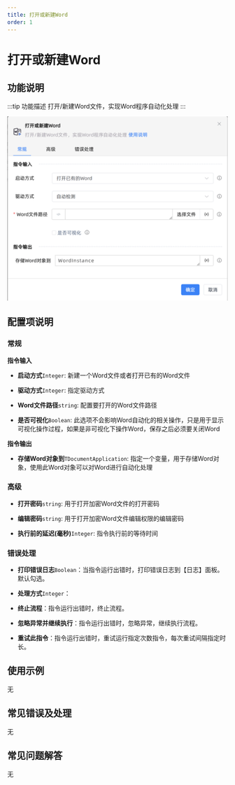 ```yaml
---
title: 打开或新建Word
order: 1
---
```


# 打开或新建Word

## 功能说明

:::tip 功能描述
打开/新建Word文件，实现Word程序自动化处理
:::

![打开或新建Word](../../../assets/打开或新建Word_command.png)

## 配置项说明

### 常规

**指令输入**

- **启动方式**`Integer`: 新建一个Word文件或者打开已有的Word文件

- **驱动方式**`Integer`: 指定驱动方式

- **Word文件路径**`string`: 配置要打开的Word文件路径

- **是否可视化**`Boolean`: 此选项不会影响Word自动化的相关操作，只是用于显示可视化操作过程，如果是非可视化下操作Word，保存之后必须要关闭Word


**指令输出**

- **存储Word对象到**`TDocumentApplication`: 指定一个变量，用于存储Word对象，使用此Word对象可以对Word进行自动化处理

### 高级

- **打开密码**`string`: 用于打开加密Word文件的打开密码

- **编辑密码**`string`: 用于打开加密Word文件编辑权限的编辑密码

- **执行前的延迟(毫秒)**`Integer`: 指令执行前的等待时间

### 错误处理

- **打印错误日志**`Boolean`：当指令运行出错时，打印错误日志到【日志】面板。默认勾选。

- **处理方式**`Integer`：

 - **终止流程**：指令运行出错时，终止流程。

 - **忽略异常并继续执行**：指令运行出错时，忽略异常，继续执行流程。

 - **重试此指令**：指令运行出错时，重试运行指定次数指令，每次重试间隔指定时长。

## 使用示例
无

## 常见错误及处理

无

## 常见问题解答

无

